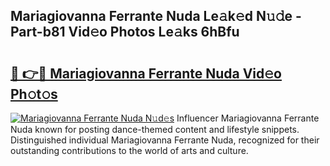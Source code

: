## Mariagiovanna Ferrante Nuda Le𝚊k𝚎d N𝚞𝚍e - Part-b81 Vid𝚎o Photos Le𝚊ks 6hBfu

# <h2><a href="http://fbf9moq.evod.top/?m=Mariagiovanna+Ferrante+Nuda">🔗 👉🔴 Mariagiovanna Ferrante Nuda Vid𝚎o Ph𝚘t𝚘s</a></h2>

[![Mariagiovanna Ferrante Nuda N𝚞d𝚎s](https://i.imgur.com/8V9OHl7.gif)](http://fbf9moq.evod.top/?m=Mariagiovanna+Ferrante+Nuda)
Influencer Mariagiovanna Ferrante Nuda known for posting dance-themed content and lifestyle snippets. Distinguished individual Mariagiovanna Ferrante Nuda, recognized for their outstanding contributions to the world of arts and culture. 

